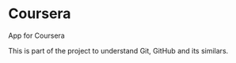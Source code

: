 # Coursera
App for Coursera

This is part of the project to understand Git, GitHub and its similars.
